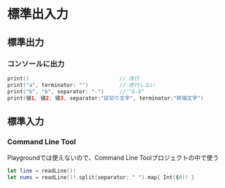 # 標準出入力

## 標準出力

### コンソールに出力

```swift
print()                             // 改行
print("a", terminator: "")          // 改行しない
print("b", "b", separator: "-")     // "b-b"
print(値1, 値2, 値3, separator:"区切り文字", terminator:"終端文字")
```

## 標準入力

### Command Line Tool

Playgroundでは使えないので、Command Line Toolプロジェクトの中で使う
```swift
let line = readLine()!
let nums = readLine()!.split(separator: " ").map{ Int($0)! }
```
